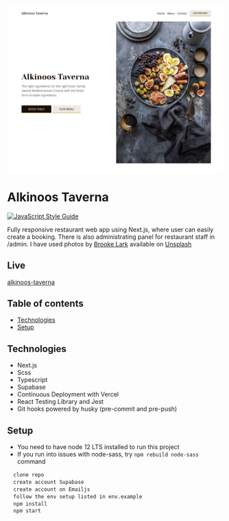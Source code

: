 ![Alkinoos Taverna desktop homescreen](public/assets/images/screenshot.png)

# Alkinoos Taverna

[![JavaScript Style Guide](https://img.shields.io/badge/code_style-standard-brightgreen.svg)](https://standardjs.com)

Fully responsive restaurant web app using Next.js, where user can easily create a booking. There is also administrating panel for restaurant staff in /admin. I have used photos by [Brooke Lark](http://brookelark.com/) available on [Unsplash](https://unsplash.com/@brookelark)

## Live

[alkinoos-taverna](https://alkinoos-taverna.vercel.app/)

## Table of contents

- [Technologies](#technologies)
- [Setup](#setup)

## Technologies

- Next.js
- Scss
- Typescript
- Supabase
- Continuous Deployment with Vercel
- React Testing Library and Jest
- Git hooks powered by husky (pre-commit and pre-push)

## Setup

- You need to have node 12 LTS installed to run this project
- If you run into issues with node-sass, try `npm rebuild node-sass` command

```bash
  clone repo
  create account Supabase
  create account on Emailjs
  follow the env setup listed in env.example
  npm install
  npm start
```
